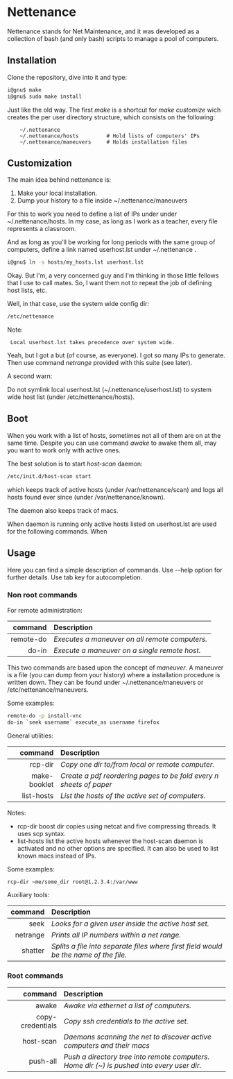 # Nettenance

Nettenance stands for Net Maintenance, and it was developed as a collection of bash (and only bash) scripts to manage a pool of computers.

## Installation

Clone the repository, dive into it and type:

```bash
i@gnu$ make
i@gnu$ sudo make install
```

Just like the old way. The first _make_ is a shortcut for _make customize_ wich creates the per user directory structure, which consists on the following:

```
    ~/.nettenance
    ~/.nettenance/hosts         # Hold lists of computers' IPs
    ~/.nettenance/maneuvers     # Holds installation files
```

## Customization

The main idea behind nettenance is: 

1. Make your local installation.
2. Dump your history to a file inside ~/.nettenance/maneuvers

For this to work you need to define a list of IPs under under ~/.nettenance/hosts. In my case, as long as I work as a teacher, every file represents a classroom.

And as long as you'll be working for long periods with the same group of computers, define a link named userhost.lst under ~/.nettenance .

```bash
i@gnu$ ln -s hosts/my_hosts.lst userhost.lst
```
Okay. But I'm, a very concerned guy and I'm thinking in those little fellows that I use to call mates. So, I want them not to repeat the job of defining host lists, etc.

Well, in that case, use the system wide config dir: 

```bash
/etc/nettenance
```

Note:

     Local userhost.lst takes precedence over system wide.

Yeah, but I got a but (of course, as everyone). I got so many IPs to generate.
Then use command _netrange_ provided with this suite (see later).

A second warn:

 Do not symlink local userhost.lst (~/.nettenance/userhost.lst) to system wide host list (under /etc/nettenance/hosts).


## Boot

When you work with a list of hosts, sometimes not all of them are on at the same time. Despite you can use
command _awake_ to awake them all, may you want to work only with active ones.

The best solution is to start _host-scan_ daemon:

```bash
/etc/init.d/host-scan start
```

which keeps track of active hosts (under /var/nettenance/scan) and logs all hosts found ever since (under 
/var/nettenance/known).

The daemon also keeps track of macs.

When daemon is running only active hosts listed on userhost.lst are used for the following commands.
When 

## Usage

Here you can find a simple description of commands. Use --help option for further details.
Use tab key for autocompletion.

### Non root commands

For remote administration:

| command | Description |
|--------:|:------------|
| remote-do | _Executes a maneuver on all remote computers._ |
| do-in | _Execute a maneuver on a single remote host._ |

This two commands are based upon the concept of _maneuver_. A maneuver is a file (you can dump from your history) where
a installation procedure is written down. They can be found under ~/.nettenance/maneuvers or /etc/nettenance/maneuvers.

Some examples:

```bash
remote-do -p install-vnc
do-in `seek username` execute_as username firefox
```

General utilities:

| command | Description |
|--------:|:------------|
| rcp-dir | _Copy one dir to/from local or remote computer._ |
| make-booklet | _Create a pdf reordering pages to be fold every n sheets of paper_ |
| list-hosts | _List the hosts of the active set of computers._ |

Notes:
* rcp-dir boost dir copies using netcat and five compressing threads. It uses scp syntax.
* list-hosts list the active hosts whenever the host-scan daemon is activated and no other options are specified. It can also be used to list known macs instead of IPs.
 
Some examples:

```bash
rcp-dir ~me/some_dir root@1.2.3.4:/var/www
```

Auxiliary tools:

| command | Description |
|--------:|:------------|
| seek | _Looks for a given user inside the active host set._ |
| netrange | _Prints all IP numbers within a net range._ |
| shatter | _Splits a file into separate files where first field would be the name of the file._ |

### Root commands

| command | Description |
|--------:|:------------|
| awake             | _Awake via ethernet a list of computers._  |
| copy-credentials  |  _Copy ssh credentials to the active set._ |
| host-scan         |  _Daemons scanning the net to discover active computers and their macs_ |
| push-all          |  _Push a directory tree into remote computers. Home dir (~) is pushed into every user dir._ |

